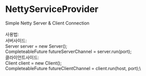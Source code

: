 # NettyServiceProvider
Simple Netty Server &amp; Client Connection \
\
사용법:\
    서버사이드:\
          Server server = new Server();\
          CompleteableFuture<Channel> futureServerChannel = server.run(port);\
    클라이언트사이드:\
          Client client = new Client();\
          CompleteableFuture<Channel> futureClientChannel = client.run(host, port);\
